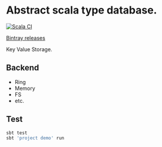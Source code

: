 # Abstract scala type database.

[![Scala CI](https://github.com/zero-deps/kvs/workflows/Scala%20CI/badge.svg?branch=4.x)](https://github.com/zero-deps/kvs/actions)

[Bintray releases](https://bintray.com/zero-deps/maven/kvs-core#release)

Key Value Storage.

## Backend

 * Ring
 * Memory
 * FS
 * etc.

## Test

```bash
sbt test
sbt 'project demo' run
```
